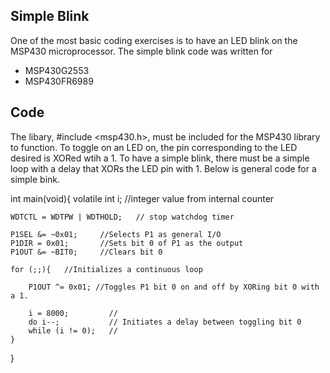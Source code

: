 ## Simple Blink
One of the most basic coding exercises is to have an LED blink on the MSP430 microprocessor. The simple blink code
was written for
* MSP430G2553
* MSP430FR6989

## Code
The libary, #include <msp430.h>, must be included for the MSP430 library to function. To toggle on an LED on, 
the pin corresponding to the LED desired is XORed wtih a 1. To have a simple blink, there must be a simple loop
with a delay that XORs the LED pin with 1. Below is general code for a simple bink.


int main(void){
  	volatile int i;         //integer value from internal counter

  	WDTCTL = WDTPW | WDTHOLD;	// stop watchdog timer
  
  	P1SEL &= ~0x01;     //Selects P1 as general I/O
  	P1DIR = 0x01;       //Sets bit 0 of P1 as the output
  	P1OUT &= ~BIT0;     //Clears bit 0

  	for (;;){   //Initializes a continuous loop

  	    P1OUT ^= 0x01; //Toggles P1 bit 0 on and off by XORing bit 0 with a 1.

  	    i = 8000;         //
  	    do i--;           // Initiates a delay between toggling bit 0
  	    while (i != 0);   //
  	}
}
